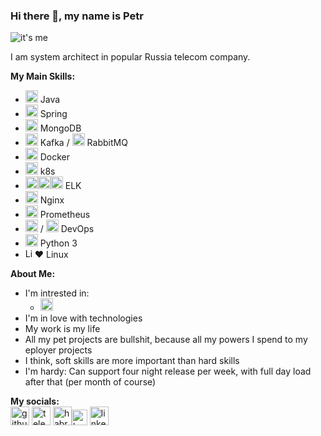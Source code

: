 ### Hi there 👋, my name is Petr
![it's me](https://kptlr.github.io/img/logo6.png)

I am system architect in popular Russia telecom company.

**My Main Skills:**
- <img src='https://kptlr.github.io/icons/java.svg' alt='Java' height='20'> Java 
- <img src='https://kptlr.github.io/icons/springio.svg' alt='Spring' height='20'> Spring 
- <img src='https://kptlr.github.io/icons/mongodb.svg' alt='MongoDB' height='20'> MongoDB
- <img src='https://kptlr.github.io/icons/kafka.svg' alt='Kafka' height='20'> Kafka / <img src='https://kptlr.github.io/icons/rmq.svg' alt='rmq' height='20'> RabbitMQ
- <img src='https://kptlr.github.io/icons/docker.svg' alt='Docker' height='20'> Docker 
- <img src='https://kptlr.github.io/icons/kubernetes-icon.svg' alt='Kubernetes' height='20'> k8s
- <img src='https://kptlr.github.io/icons/elastic.svg' alt='Elasticsearch' height='20'><img src='https://kptlr.github.io/icons/logstash.svg' alt='Logstash' height='20'><img src='https://kptlr.github.io/icons/kibana.svg' alt='Kibana' height='20'> ELK
- <img src='https://kptlr.github.io/icons/nginx.svg' alt='Nginx' height='20'> Nginx
- <img src='https://kptlr.github.io/icons/prometheusio.svg' alt='Prometheus' height='20'> Prometheus
- <img src='https://kptlr.github.io/icons/gitlab.svg' alt='Gitlab' height='20'> / <img src='https://kptlr.github.io/icons/jenkins.svg' alt='Jenkins' height='20'> DevOps
- <img src='https://kptlr.github.io/icons/python.svg' alt='Python' height='20'> Python 3
- <img src='https://kptlr.github.io/icons/linux.svg' alt='Linux' height='15'>❤️ Linux

**About Me:**
- I'm intrested in:
  - <img src='https://kptlr.github.io/icons/go.svg' alt='Go' height='20'>
- I'm in love with technologies
- My work is my life
- All my pet projects are bullshit, because all my powers I spend to my eployer projects
- I think, soft skills are more important than hard skills
- I'm hardy: Can support four night release per week, with full day load after that (per month of course)

**My socials:** <br>
[<img src='https://kptlr.github.io/icons/github.svg' alt='github' height='30'>](https://github.com/kptlr) [<img src='https://kptlr.github.io/icons/telegram.svg' alt='telegram' height='30'>](http://t.me/kptlr) [<img src='https://kptlr.github.io/icons/habr.png' alt='habr' height='30'>](https://habr.com/ru/users/keptelr/)[<img src='https://kptlr.github.io/icons/habr.jpg' alt='habr' height='25'>](https://career.habr.com/kptlr) [<img src='https://kptlr.github.io/icons/linkedin.svg' alt='linkedin' height='30'>](https://www.linkedin.com/in/petrbelyakov/)
